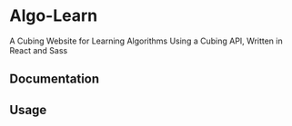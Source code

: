 # Algo-Learn
A Cubing Website for Learning Algorithms Using a Cubing API, Written in React and Sass

## Documentation

## Usage
<!-- Home Page\
![play-cmd](./img/sb-play.png)

Select Between Possible Pages\
![pause-resume-cmd](./img/sb-pause-resume.png)

Learn 2x2 Algs: CLL, EG-1, EG-2, PBL\
![pause-resume-cmd](./img/sb-skip.png)

Learn 3x3 Algs: F2L, OLL, PLL, ZBLS \
![enqueue-cmd](./img/sb-queue.png)

Learn 3-BLD Algs: 3-Style for Corners and Edges\
![favorites-cmd](./img/sb-favorites.png)
![favorites-cmd](./img/sb-favorites2.png)

Contact Me Page Available\
![favorites-cmd](./img/sb-favorites2.png)

## Future Releases
Add Cross Algs\
![enqueue-cmd](./img/sb-queue.png) -->